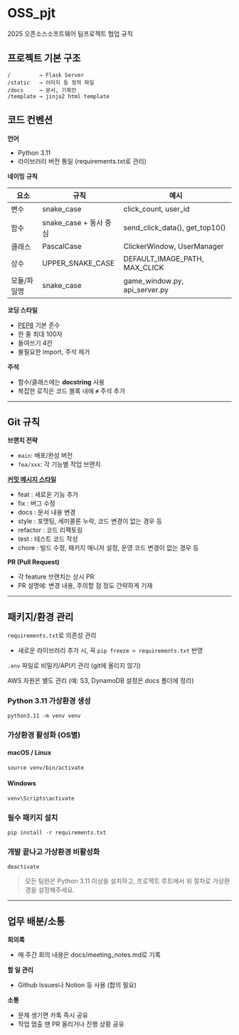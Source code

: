 # OSS_pjt
2025 오픈소스소프트웨어 팀프로젝트 협업 규칙

## 프로젝트 기본 구조
```
/         → Flask Server
/static   → 이미지 등 정적 파일
/docs     → 문서, 기획안
/template → jinja2 html template
```

## 코드 컨벤션

**언어**  
- Python 3.11
- 라이브러리 버전 통일 (requirements.txt로 관리)

**네이밍 규칙**

| 요소     | 규칙                 | 예시                             |
|--------|--------------------|--------------------------------|
| 변수     | snake_case         | click_count, user_id           |
| 함수     | snake_case + 동사 중심 | send_click_data(), get_top10() |
| 클래스    | PascalCase         | ClickerWindow, UserManager     |
| 상수     | UPPER_SNAKE_CASE   | DEFAULT_IMAGE_PATH, MAX_CLICK  |
| 모듈/파일명 | snake_case         | game_window.py, api_server.py  |

**코딩 스타일**
- [PEP8](https://peps.python.org/pep-0008/) 기본 준수
- 한 줄 최대 100자
- 들여쓰기 4칸
- 불필요한 import, 주석 제거

**주석**
- 함수/클래스에는 **docstring** 사용
- 복잡한 로직은 코드 블록 내에 `#` 주석 추가

---

## Git 규칙

**브랜치 전략**
- `main`: 배포/완성 버전
- `fea/xxx`: 각 기능별 작업 브랜치

[**커밋 메시지 스타일**](https://github.com/gyoogle/tech-interview-for-developer/blob/master/ETC/Git%20Commit%20Message%20Convention.md#%EC%BB%A4%EB%B0%8B-%EB%A9%94%EC%8B%9C%EC%A7%80-%ED%98%95%EC%8B%9D)
- feat : 새로운 기능 추가
- fix : 버그 수정
- docs : 문서 내용 변경
- style : 포맷팅, 세미콜론 누락, 코드 변경이 없는 경우 등
- refactor : 코드 리팩토링
- test : 테스트 코드 작성
- chore : 빌드 수정, 패키지 매니저 설정, 운영 코드 변경이 없는 경우 등

**PR (Pull Request)**
- 각 feature 브랜치는 상시 PR
- PR 설명에: 변경 내용, 주의할 점 정도 간략하게 기재

---

## 패키지/환경 관리

`requirements.txt`로 의존성 관리  
- 새로운 라이브러리 추가 시, 꼭 `pip freeze > requirements.txt` 반영

`.env` 파일로 비밀키/API키 관리 (git에 올리지 않기)

AWS 자원은 별도 관리 (예: S3, DynamoDB 설정은 docs 폴더에 정리)

### Python 3.11 가상환경 생성
`python3.11 -m venv venv`

### 가상환경 활성화 (OS별)
#### macOS / Linux
`source venv/bin/activate`

#### Windows
`venv\Scripts\activate`

### 필수 패키지 설치
`pip install -r requirements.txt`

### 개발 끝나고 가상환경 비활성화
`deactivate`

> 모든 팀원은 Python 3.11 이상을 설치하고, 프로젝트 루트에서 위 절차로 가상환경을 설정해주세요.

---

## 업무 배분/소통

**회의록**  
- 매 주간 회의 내용은 docs/meeting_notes.md로 기록

**할 일 관리**
- Github Issues나 Notion 등 사용 (합의 필요)

**소통**
- 문제 생기면 카톡 즉시 공유
- 작업 멈출 땐 PR 올리거나 진행 상황 공유
